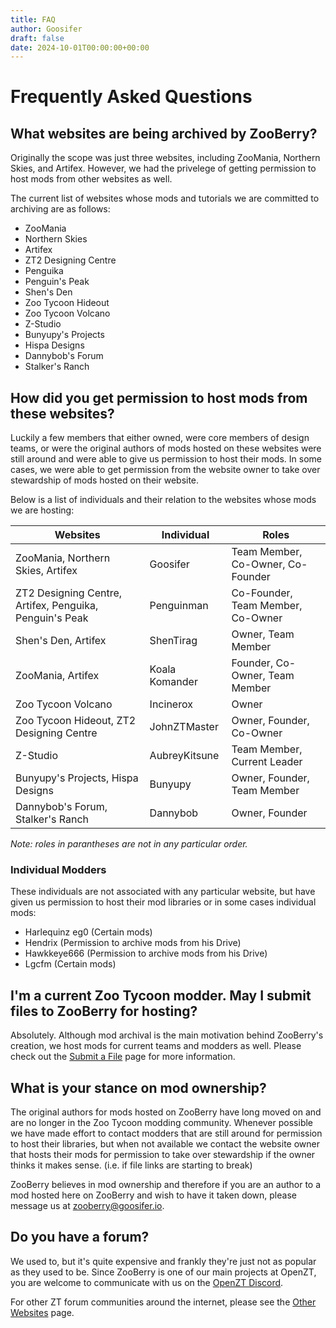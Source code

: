 ```yaml
---
title: FAQ
author: Goosifer
draft: false
date: 2024-10-01T00:00:00+00:00
---
```


# Frequently Asked Questions

## What websites are being archived by ZooBerry?

Originally the scope was just three websites, including ZooMania, Northern Skies, and Artifex. However, we had the privelege of getting permission to host mods from other websites as well.

The current list of websites whose mods and tutorials we are committed to archiving are as follows:

- ZooMania
- Northern Skies
- Artifex
- ZT2 Designing Centre
- Penguika
- Penguin's Peak
- Shen's Den
- Zoo Tycoon Hideout
- Zoo Tycoon Volcano
- Z-Studio
- Bunyupy's Projects
- Hispa Designs
- Dannybob's Forum
- Stalker's Ranch

## How did you get permission to host mods from these websites?

Luckily a few members that either owned, were core members of design teams, or were the original authors of mods hosted on these websites were still around and were able to give us permission to host their mods. In some cases, we were able to get permission from the website owner to take over stewardship of mods hosted on their website. 

Below is a list of individuals and their relation to the websites whose mods we are hosting:

| Websites | Individual | Roles |
| --- | --- | --- |
| ZooMania, Northern Skies, Artifex | Goosifer | Team Member, Co-Owner, Co-Founder |
| ZT2 Designing Centre, Artifex, Penguika, Penguin's Peak | Penguinman | Co-Founder, Team Member, Co-Owner |
| Shen's Den, Artifex | ShenTirag | Owner, Team Member |
| ZooMania, Artifex | Koala Komander | Founder, Co-Owner, Team Member |
| Zoo Tycoon Volcano | Incinerox | Owner |
| Zoo Tycoon Hideout, ZT2 Designing Centre | JohnZTMaster | Owner, Founder, Co-Owner |
| Z-Studio | AubreyKitsune | Team Member, Current Leader |
| Bunyupy's Projects, Hispa Designs | Bunyupy | Owner, Founder, Team Member |
| Dannybob's Forum, Stalker's Ranch | Dannybob | Owner, Founder |

*Note: roles in parantheses are not in any particular order.*

### Individual Modders

These individuals are not associated with any particular website, but have given us permission to host their mod libraries or in some cases individual mods:

- Harlequinz eg0 (Certain mods)
- Hendrix (Permission to archive mods from his Drive)
- Hawkkeye666 (Permission to archive mods from his Drive)
- Lgcfm (Certain mods)

## I'm a current Zoo Tycoon modder. May I submit files to ZooBerry for hosting?

Absolutely. Although mod archival is the main motivation behind ZooBerry's creation, we host mods for current teams and modders as well. Please check out the [Submit a File](/knowledgebase/zooberry/site/submit) page for more information.

## What is your stance on mod ownership?

The original authors for mods hosted on ZooBerry have long moved on and are no longer in the Zoo Tycoon modding community. Whenever possible we have made effort to contact modders that are still around for permission to host their libraries, but when not available we contact the website owner that hosts their mods for permission to take over stewardship if the owner thinks it makes sense. (i.e. if file links are starting to break)

ZooBerry believes in mod ownership and therefore if you are an author to a mod hosted here on ZooBerry and wish to have it taken down, please message us at zooberry@goosifer.io.

## Do you have a forum?

We used to, but it's quite expensive and frankly they're just not as popular as they used to be. Since ZooBerry is one of our main projects at OpenZT, you are welcome to communicate with us on the [OpenZT Discord](https://discord.gg/ATqFYVsjkc).

For other ZT forum communities around the internet, please see the [Other Websites](/knowledgebase/zooberry/community/other-websites) page.